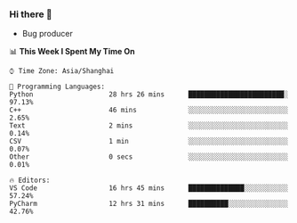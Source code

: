 ### Hi there 👋
* Bug producer
<!--START_SECTION:waka-->
📊 **This Week I Spent My Time On** 

```text
⌚︎ Time Zone: Asia/Shanghai

💬 Programming Languages: 
Python                   28 hrs 26 mins      ████████████████████████░   97.13% 
C++                      46 mins             ░░░░░░░░░░░░░░░░░░░░░░░░░   2.65% 
Text                     2 mins              ░░░░░░░░░░░░░░░░░░░░░░░░░   0.14% 
CSV                      1 min               ░░░░░░░░░░░░░░░░░░░░░░░░░   0.07% 
Other                    0 secs              ░░░░░░░░░░░░░░░░░░░░░░░░░   0.01%

🔥 Editors: 
VS Code                  16 hrs 45 mins      ██████████████░░░░░░░░░░░   57.24% 
PyCharm                  12 hrs 31 mins      ██████████░░░░░░░░░░░░░░░   42.76%

```


<!--END_SECTION:waka-->
